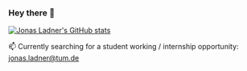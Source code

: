 ### Hey there 👋
[![Jonas Ladner's GitHub stats](https://github-readme-stats.vercel.app/api?username=ladnerjonas&count_private=true&show_icons=true&theme=github_dark)](https://github.com/anuraghazra/github-readme-stats)

📫 Currently searching for a student working / internship opportunity: [jonas.ladner@tum.de](mailto:jonas.ladner+job@tum.de)
<!--
does not show fork languages
[![Top Langs](https://github-readme-stats.vercel.app/api/top-langs/?username=ladnerjonas&layout=compact&langs_count=5&theme=github_dark)](https://github.com/anuraghazra/github-readme-stats)
-->
<!--
**LadnerJonas/LadnerJonas** is a ✨ _special_ ✨ repository because its `README.md` (this file) appears on your GitHub profile.

Here are some ideas to get you started:

- 🔭 I’m currently working on ...
- 🌱 I’m currently learning ...
- 👯 I’m looking to collaborate on ...
- 🤔 I’m looking for help with ...
- 💬 Ask me about ...
- 📫 How to reach me: ...
- 😄 Pronouns: ...
- ⚡ Fun fact: ...
-->
